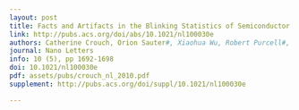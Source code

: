 ```yaml
---
layout: post
title: Facts and Artifacts in the Blinking Statistics of Semiconductor Nanocrystals
link: http://pubs.acs.org/doi/abs/10.1021/nl100030e
authors: Catherine Crouch, Orion Sauter#, Xiaohua Wu, Robert Purcell#, Claudia Querner, Marija Drndić, Matthew Pelton
journal: Nano Letters
info: 10 (5), pp 1692-1698
doi: 10.1021/nl100030e
pdf: assets/pubs/crouch_nl_2010.pdf
supplement: http://pubs.acs.org/doi/suppl/10.1021/nl100030e

---
```

